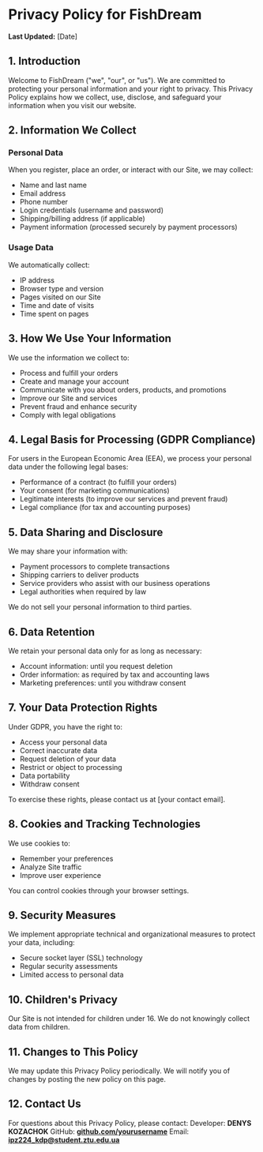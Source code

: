 # Privacy Policy for FishDream

**Last Updated:** [Date]

## 1. Introduction

Welcome to FishDream ("we", "our", or "us"). We are committed to protecting your personal information and your right to privacy. This Privacy Policy explains how we collect, use, disclose, and safeguard your information when you visit our website.

## 2. Information We Collect

### Personal Data
When you register, place an order, or interact with our Site, we may collect:
- Name and last name
- Email address
- Phone number
- Login credentials (username and password)
- Shipping/billing address (if applicable)
- Payment information (processed securely by payment processors)

### Usage Data
We automatically collect:
- IP address
- Browser type and version
- Pages visited on our Site
- Time and date of visits
- Time spent on pages

## 3. How We Use Your Information

We use the information we collect to:
- Process and fulfill your orders
- Create and manage your account
- Communicate with you about orders, products, and promotions
- Improve our Site and services
- Prevent fraud and enhance security
- Comply with legal obligations

## 4. Legal Basis for Processing (GDPR Compliance)

For users in the European Economic Area (EEA), we process your personal data under the following legal bases:
- Performance of a contract (to fulfill your orders)
- Your consent (for marketing communications)
- Legitimate interests (to improve our services and prevent fraud)
- Legal compliance (for tax and accounting purposes)

## 5. Data Sharing and Disclosure

We may share your information with:
- Payment processors to complete transactions
- Shipping carriers to deliver products
- Service providers who assist with our business operations
- Legal authorities when required by law

We do not sell your personal information to third parties.

## 6. Data Retention

We retain your personal data only for as long as necessary:
- Account information: until you request deletion
- Order information: as required by tax and accounting laws
- Marketing preferences: until you withdraw consent

## 7. Your Data Protection Rights

Under GDPR, you have the right to:
- Access your personal data
- Correct inaccurate data
- Request deletion of your data
- Restrict or object to processing
- Data portability
- Withdraw consent

To exercise these rights, please contact us at [your contact email].

## 8. Cookies and Tracking Technologies

We use cookies to:
- Remember your preferences
- Analyze Site traffic
- Improve user experience

You can control cookies through your browser settings.

## 9. Security Measures

We implement appropriate technical and organizational measures to protect your data, including:
- Secure socket layer (SSL) technology
- Regular security assessments
- Limited access to personal data

## 10. Children's Privacy

Our Site is not intended for children under 16. We do not knowingly collect data from children.

## 11. Changes to This Policy

We may update this Privacy Policy periodically. We will notify you of changes by posting the new policy on this page.

## 12. Contact Us

For questions about this Privacy Policy, please contact:
Developer: **DENYS KOZACHOK**
GitHub: **[github.com/yourusername](https://github.com/DenysKozachokP/Pizza_shop)**
Email: **ipz224_kdp@student.ztu.edu.ua**
